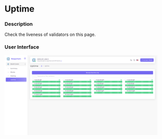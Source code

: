 # Uptime

### Description

Check the liveness of validators on this page.

### User Interface

![](<../../../.gitbook/assets/image (10).png>)
